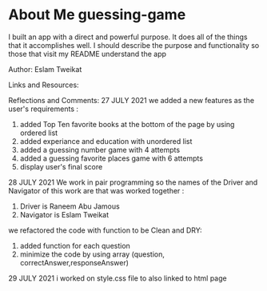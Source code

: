 # About Me guessing-game

I built an app with a direct and powerful purpose. It does all of the things that it accomplishes well. I should describe the purpose and functionality so those that visit my README understand the app

Author: Eslam Tweikat

Links and Resources:

Reflections and Comments:
27 JULY 2021
we added a new features as the user's requirements :

1. added Top Ten favorite books at the bottom of the page by using ordered list
2. added experiance and education with unordered list
3. added a guessing number game with 4 attempts
4. added a guessing favorite places game with 6 attempts
5. display user's final score

28 JULY 2021
We work in pair programming so the names of the Driver and Navigator of this work are that was worked together :

1. Driver is Raneem Abu Jamous
2. Navigator is Eslam Tweikat  

we refactored the code with function to be Clean and DRY:

1. added function for each question
2. minimize the code by using array (question, correctAnswer,responseAnswer)

29 JULY 2021
i worked on style.css file to also linked to html page
